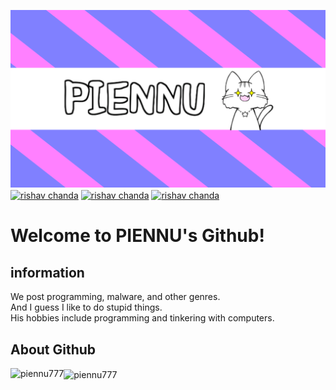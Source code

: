 ![Open Source at piennu777](https://github.com/piennu777/piennu777/blob/main/bana.png)
<a href="https://www.youtube.com/@piennu_777" target="blank"><img align="center" src="https://img.shields.io/badge/YouTube-Check-red" alt="rishav chanda"></a>
<a href="https://piennu777.ml" target="blank"><img align="center" src="https://img.shields.io/badge/piennu777.jp-Check-blue" alt="rishav chanda"></a>
<a href="https://discord.gg/yQ8FR2ugJ4" target="blank"><img align="center" src="https://img.shields.io/badge/Discord-participation-blueviolet" alt="rishav chanda"></a>
<h1>Welcome to PIENNU's Github!</h1>

<h2>information</h2>
<p>We post programming, malware, and other genres.
<br>
And I guess I like to do stupid things.
<br>
His hobbies include programming and tinkering with computers.
</p>

<h2 align="left">About Github</h3>
<p><img align="left" src="https://github-readme-stats.vercel.app/api/top-langs?username=piennu777&show_icons=true&locale=en&layout=compact&theme=tokyonight" alt="piennu777"/></p>
<p><img align="center" src="https://github-readme-streak-stats.herokuapp.com/?user=piennu777&&theme=tokyonight" alt="piennu777" /></p>
